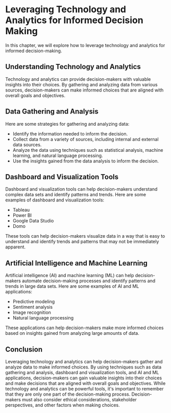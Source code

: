 Leveraging Technology and Analytics for Informed Decision Making
=======================================================================================================================

In this chapter, we will explore how to leverage technology and analytics for informed decision-making.

Understanding Technology and Analytics
--------------------------------------

Technology and analytics can provide decision-makers with valuable insights into their choices. By gathering and analyzing data from various sources, decision-makers can make informed choices that are aligned with overall goals and objectives.

Data Gathering and Analysis
---------------------------

Here are some strategies for gathering and analyzing data:

* Identify the information needed to inform the decision.
* Collect data from a variety of sources, including internal and external data sources.
* Analyze the data using techniques such as statistical analysis, machine learning, and natural language processing.
* Use the insights gained from the data analysis to inform the decision.

Dashboard and Visualization Tools
---------------------------------

Dashboard and visualization tools can help decision-makers understand complex data sets and identify patterns and trends. Here are some examples of dashboard and visualization tools:

* Tableau
* Power BI
* Google Data Studio
* Domo

These tools can help decision-makers visualize data in a way that is easy to understand and identify trends and patterns that may not be immediately apparent.

Artificial Intelligence and Machine Learning
--------------------------------------------

Artificial intelligence (AI) and machine learning (ML) can help decision-makers automate decision-making processes and identify patterns and trends in large data sets. Here are some examples of AI and ML applications:

* Predictive modeling
* Sentiment analysis
* Image recognition
* Natural language processing

These applications can help decision-makers make more informed choices based on insights gained from analyzing large amounts of data.

Conclusion
----------

Leveraging technology and analytics can help decision-makers gather and analyze data to make informed choices. By using techniques such as data gathering and analysis, dashboard and visualization tools, and AI and ML applications, decision-makers can gain valuable insights into their choices and make decisions that are aligned with overall goals and objectives. While technology and analytics can be powerful tools, it's important to remember that they are only one part of the decision-making process. Decision-makers must also consider ethical considerations, stakeholder perspectives, and other factors when making choices.
